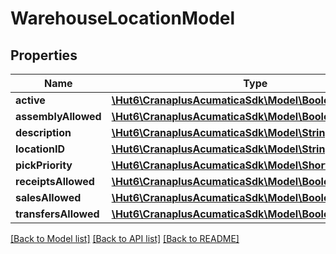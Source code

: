 # WarehouseLocationModel

## Properties
Name | Type | Description | Notes
------------ | ------------- | ------------- | -------------
**active** | [**\Hut6\CranaplusAcumaticaSdk\Model\BooleanValueModel**](BooleanValueModel.md) |  | [optional] 
**assemblyAllowed** | [**\Hut6\CranaplusAcumaticaSdk\Model\BooleanValueModel**](BooleanValueModel.md) |  | [optional] 
**description** | [**\Hut6\CranaplusAcumaticaSdk\Model\StringValueModel**](StringValueModel.md) |  | [optional] 
**locationID** | [**\Hut6\CranaplusAcumaticaSdk\Model\StringValueModel**](StringValueModel.md) |  | [optional] 
**pickPriority** | [**\Hut6\CranaplusAcumaticaSdk\Model\ShortValueModel**](ShortValueModel.md) |  | [optional] 
**receiptsAllowed** | [**\Hut6\CranaplusAcumaticaSdk\Model\BooleanValueModel**](BooleanValueModel.md) |  | [optional] 
**salesAllowed** | [**\Hut6\CranaplusAcumaticaSdk\Model\BooleanValueModel**](BooleanValueModel.md) |  | [optional] 
**transfersAllowed** | [**\Hut6\CranaplusAcumaticaSdk\Model\BooleanValueModel**](BooleanValueModel.md) |  | [optional] 

[[Back to Model list]](../README.md#documentation-for-models) [[Back to API list]](../README.md#documentation-for-api-endpoints) [[Back to README]](../README.md)


